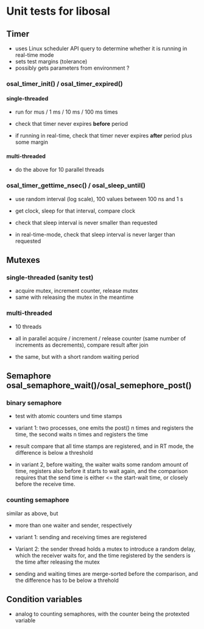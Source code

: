 # Unit tests for libosal

## Timer

* uses Linux scheduler API query to
  determine whether it is running in real-time mode
* sets test margins (tolerance)
* possibly gets parameters from environment ?


### osal_timer_init() / osal_timer_expired()

#### single-threaded

- run for mus / 1 ms / 10 ms  / 100 ms times

- check that timer never expires **before** period
- if running in real-time, check that timer never expires
  **after** period plus some margin

#### multi-threaded

- do the above for 10 parallel threads


### osal_timer_gettime_nsec() / osal_sleep_until()

- use random interval (log scale), 100 values between 100 ns and 1 s

- get clock, sleep for that interval, compare clock

- check that sleep interval is never smaller than requested

- in real-time-mode, check that sleep interval is never larger
  than requested
  
  
## Mutexes

### single-threaded (sanity test)


- acquire mutex, increment counter, release mutex
- same with releasing the mutex in the meantime

### multi-threaded

- 10 threads
- all in parallel acquire / increment / release counter (same number
  of increments as decrements), compare result after join

- the same, but with a short random waiting period


## Semaphore osal_semaphore_wait()/osal_semephore_post()

### binary semaphore

- test with atomic counters und time stamps

- variant 1: two processes, one emits the post() n times and registers the time,
  the second waits n times and registers the time
		
- result compare that all time stamps are
  registered, and in RT mode, the difference is below a threshold

- in variant 2, before waiting, the waiter waits some random
  amount of time, registers also before it starts to wait again,
  and the comparison requires that the send time is
  either <= the start-wait time, or closely 
  before the receive time.

  
### counting semaphore

similar as above, but 

- more than one waiter and sender, respectively

- variant 1: sending and receiving times are registered

- Variant 2: the sender thread holds a mutex to introduce a random delay,
  which the receiver waits for, and the time registered by the senders 
  is the time after releasing the mutex
  
- sending and waiting times are merge-sorted before
  the comparison, and the difference has to be
  below a threhold



## Condition variables

- analog to counting semaphores, with the
  counter being the protexted variable
  
